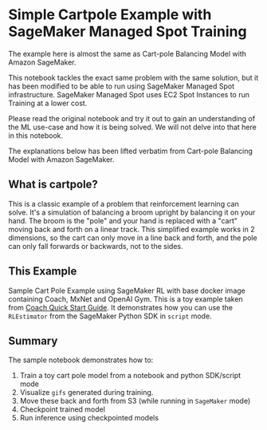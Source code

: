 # Simple Cartpole Example with SageMaker Managed Spot Training

The example here is almost the same as Cart-pole Balancing Model with Amazon SageMaker.

This notebook tackles the exact same problem with the same solution, but it has been modified to be able to run using SageMaker Managed Spot infrastructure. SageMaker Managed Spot uses EC2 Spot Instances to run Training at a lower cost.

Please read the original notebook and try it out to gain an understanding of the ML use-case and how it is being solved. We will not delve into that here in this notebook.

The explanations below has been lifted verbatim from Cart-pole Balancing Model with Amazon SageMaker.


## What is cartpole?

This is a classic example of a problem that reinforcement learning can solve.  It's a simulation of balancing a broom upright by balancing it on your hand.  The broom is the "pole" and your hand is replaced with a "cart" moving back and forth on a linear track.  This simplified example works in 2 dimensions, so the cart can only move in a line back and forth, and the pole can only fall forwards or backwards, not to the sides.

## This Example

Sample Cart Pole Example using SageMaker RL with base docker image containing Coach, MxNet and OpenAI Gym. This is a toy example taken from 
[Coach Quick Start Guide](https://github.com/NervanaSystems/coach/blob/master/tutorials/0.%20Quick%20Start%20Guide.ipynb). It demonstrates how you can use the `RLEstimator` from the SageMaker Python SDK in `script` mode.

## Summary

The sample notebook demonstrates how to:

 1. Train a toy cart pole model from a notebook and python SDK/script mode
 2. Visualize `gifs` generated during training. 
 3. Move these back and forth from S3 (while running in `SageMaker` mode)
 4. Checkpoint trained model
 5. Run inference using checkpointed models
